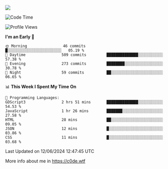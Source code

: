 <a href="https://wakatime.com"><img src="https://wakatime.com/share/@c0dezin/b7f18a7c-ab3a-40b8-8bc7-b1b7bf71f1d6.svg" /></a>

<!--START_SECTION:waka-->
![Code Time](http://img.shields.io/badge/Code%20Time-38%20hrs%2057%20mins-blue)

![Profile Views](http://img.shields.io/badge/Profile%20Views-0-blue)

**I'm an Early 🐤** 

```text
🌞 Morning                46 commits          █░░░░░░░░░░░░░░░░░░░░░░░░   05.19 % 
🌆 Daytime                509 commits         ██████████████░░░░░░░░░░░   57.38 % 
🌃 Evening                273 commits         ████████░░░░░░░░░░░░░░░░░   30.78 % 
🌙 Night                  59 commits          ██░░░░░░░░░░░░░░░░░░░░░░░   06.65 % 
```


📊 **This Week I Spent My Time On** 

```text
💬 Programming Languages: 
GDScript3                2 hrs 51 mins       ██████████████░░░░░░░░░░░   54.53 % 
JavaScript               1 hr 26 mins        ███████░░░░░░░░░░░░░░░░░░   27.58 % 
HTML                     28 mins             ██░░░░░░░░░░░░░░░░░░░░░░░   09.05 % 
JSON                     12 mins             █░░░░░░░░░░░░░░░░░░░░░░░░   03.86 % 
CSS                      11 mins             █░░░░░░░░░░░░░░░░░░░░░░░░   03.68 % 
```


 Last Updated on 12/06/2024 12:47:45 UTC
<!--END_SECTION:waka-->

More info about me in https://c0de.wtf
